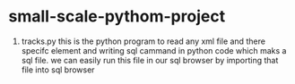 # small-scale-pythom-project
1. tracks.py 
  this is the python program to read any xml file and there specifc element and writing sql cammand in python code which maks a sql file.
  we can easily run this file in our sql browser by importing that file into sql browser
